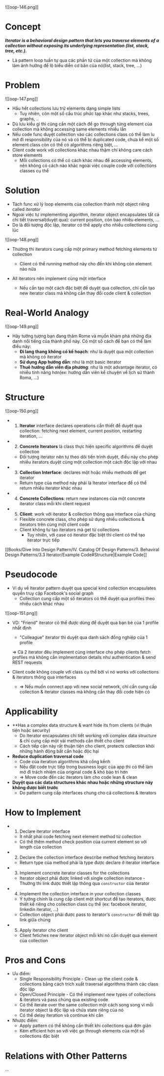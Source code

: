 ![[oop-146.png]]


# Concept

***Iterator is a behavioral design pattern that lets you traverse elements of a collection without exposing its underlying representation (list, stack, tree, etc.).***

- Là pattern loop tuần tự qua các phần tử của một collection mà không làm ảnh hưởng để lộ biểu diễn cơ bản của nó(list, stack, tree, ...) 

# Problem

![[oop-147.png]]

- Hầu hết collections lưu trữ elements dạng simple lists
	- Tuy nhiên, còn một số cấu trúc phức tạp khác như stacks, trees, graphs, ..
- Dù lưu kiểu gì thì cũng cần một cách để go through từng element của collection mà không accessing same elements nhiều lần
- Nếu code func duyệt collection vào các collections class  có thể làm lu mờ đi responsibility của nó và có thể bị duplicated code, chưa kể một số element class còn có thể có algorithms riêng biệt, ...
- Client code work với collections khác nhau thậm chí không care cách store elements
	- Mỗi collections có thể có cách khác nhau để accessing elements, nên không có cách nào khác ngoài việc couple code với collections classes cụ thể


# Solution

- Tách func xử lý loop elements của collection thành một object riêng called *iterator* 
- Ngoài việc tự implementing algorithm, iterator object encapsulates tất cả chi tiết traversal(duyệt qua): current position, còn bao nhiêu elements, ...
- Do là đối tượng độc lập, iterator có thể apply cho nhiều collections cùng lúc 

![[oop-148.png]]

- Thường thì iterators cung cấp một primary method fetching elements từ collection
	- Client có thể running method này cho đến khi không còn element nào nữa

- All iterators nên implement cùng một interface 
	- Nếu cần tạo một cách đặc biệt để duyệt qua collection, chỉ cần tạo new iterator class mà không cần thay đổi code client & collection

# Real-World Analogy

![[oop-149.png]]

- Hãy tưởng tượng bạn đang thăm Rome và muốn khám phá những địa danh nổi tiếng của thành phố này. Có một số cách để bạn có thể làm điều này:
	- **Đi lang thang không có kế hoạch**: như là duyệt qua một collection mà không có iterator
	- **Sử dụng App hướng dẫn**: như là một basic iterator 
	- **Thuê hướng dẫn viên địa phương**: như là một advantage iterator, có nhiều tính năng hơn(ex: hướng dẫn viên kể chuyện về lịch sử thành Roma, ...)
	
# Structure

![[oop-150.png]]

- 1. **Iterator** interface declares operations cần thiết để duyệt qua collection: fetching next element, current position, restarting iteration, ...
- 2. **Concrete Iterators** là class thực hiện specific algorithms để duyệt collection
	- Đối tượng iterator nên tự theo dõi tiến trình duyệt,  điều này cho phép nhiều iterators duyệt cùng một collection một cách độc lập với nhau
- 3. **Collection Interface**: declares một hoặc nhiều methods để get iterator
	- Return type của method này phải là Iterator interface để có thể return nhiều iterator khác nhau
- 4. **Concrete Collections**: return new instances của một concrete iterator class mỗi khi client request
- 5. **Client**: work với iterator & collection thông qua interface của chúng
	- Flexible concrete class, cho phép sử dụng nhiều collections & iterators trên cùng một client code
	- Client không tự tạo iterators mà get từ collections 
		- Tuy nhiên, với case có iterator đặc biệt thì client có thể tạo iterator trực tiếp

[[Books/Dive Into Design Pattern/IV. Catalog Of Design Patterns/3. Behaviral Design Patterns/3.3 Iterator/Example Code#Structure|Example Code]]

# Pseudocode

- Ví dụ về Iterator pattern duyệt qua special kind collection encapsulates quyền truy cập Facebook's social graph 
	- Collection cung cấp một số iterators có thể duyệt qua profiles theo nhiều cách khác nhau

![[oop-151.png]]

- VD: "Friend" iterator có thể được dùng để duyệt qua bạn bè của 1 profile nhất định
	- "Colleague" iterator thì duyệt qua danh sách đồng nghiệp của 1 profile
	
	=> Cả 2 iterator đêu implement cùng interface cho phép clients fetch profiles mà không cần implmentation details như authentication & send REST requests
	
- Client code không couple với class cụ thể bởi vì nó works với collections & iterators thông qua interfaces
	- => Nếu muốn connect app với new social network, chỉ cần cung cấp collection & iterator classes mà không cần thay đổi code hiện có

# Applicability


- **Has a complex data structure & want hide its from clients (vì thuận tiện hoặc security)
	- Do Iterator encapsulates chi tiết working với complex data structure & chỉ cung cấp một vài methods cần thiết cho client
	- Cách tiếp cận này rất thuận tiện cho client, protects collection khỏi những hành động bất cẩn hoặc độc hại
- **Reduce duplication traversal code**
	- Code của iteration algorithms khá cồng kềnh
	- Nếu đặt code trực tiếp trong business logic của app thì có thể làm mờ đi trách nhiệm của original code & khó bảo trì hơn
	- => Move code đến các iterators làm cho code lean & clean
- **Duyệt qua các data structures khác nhau hoặc những structure này không được biết trước**
	- Do pattern cung cấp interfaces chung cho cả collections & iterators

# How to Implement

- 1. Declare iterator interface 
	- Ít nhất phải code fetching next element method từ collection
	- Có thể thêm method check position của current element so với length của collection
- 2. Declare the collection interface describe method fetching iterators
	- Return type của method phải là type được declare ở iterator interface
- 3. Implement concrete iterator classes for the collections
	- Iterator object phải được linked với single collection instance - Thường thì link được thiết lập thông qua `constructor` của iterator
- 4. Implement the collection interface in your collection classes
	- Ý tưởng chính là cung cấp client một shortcut để tạo iterators, được thiết kế riêng cho collection class cụ thể (ex: facebook iterator, linkedin iterator, ...)
	- Collection object phải được pass to iterator's `constructor` để thiết lập link giữa chúng
- 5. Apply iterator cho client
	- Client fetiches new iterator object mỗi khi nó cần duyệt qua element của collection

# Pros and Cons

- Ưu điểm:
	- Single Responsibility Principle - Clean up the client code & collections bằng cách trích xuất traversal algorithms thành các class độc lập
	- Open/Closed Principle - Có thể implement new types of collections & iterators và pass chúng qua existing code 
	- Có thể iterate over the same collection một cách song song vì mỗi iterator object là độc lập và chứa state riêng của nó
	- Có thể delay iteration và continue khi cần
- Nhược điểm:
	- Apply pattern có thể không cần thiết khi collections quá đơn giản
	- Kém efficient hơn so với việc go through elements của một số collections đặc biệt

# Relations with Other Patterns
...

